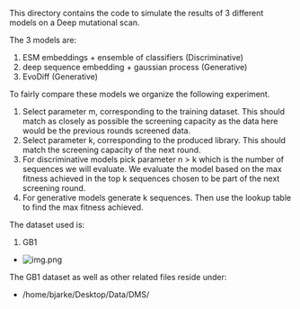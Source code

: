 This directory contains the code to simulate the results of 3 different models on a Deep mutational scan.

The 3 models are:
1. ESM embeddings + ensemble of classifiers   (Discriminative)
2. deep sequence embedding + gaussian process (Generative)
3. EvoDiff                                    (Generative)

To fairly compare these models we organize the following experiment.
1. Select parameter m, corresponding to the training dataset. This should match as closely as possible the screening capacity as the data here would be the previous rounds screened data.
2. Select parameter k, corresponding to the produced library. This should match the screening capacity of the next round. 
3. For discriminative models pick parameter n > k which is the number of sequences we will evaluate. We evaluate the model based on the max fitness achieved in the top k sequences chosen to be part of the next screening round. 
4. For generative models generate k sequences. Then use the lookup table to find the max fitness achieved.

The dataset used is:
1. GB1
- ![img.png](img.png)

The GB1 dataset as well as other related files reside under:
- /home/bjarke/Desktop/Data/DMS/

